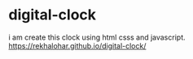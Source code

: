 # digital-clock
i am create this clock using html csss and javascript.
 https://rekhalohar.github.io/digital-clock/
